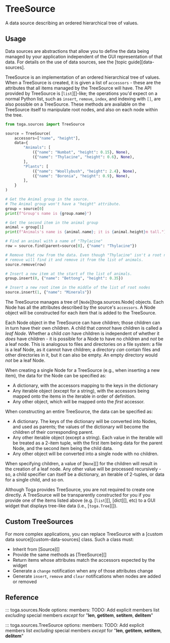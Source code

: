 # TreeSource

A data source describing an ordered hierarchical tree of values.

## Usage

Data sources are abstractions that allow you to define the data being
managed by your application independent of the GUI representation of
that data. For details on the use of data sources, see the
[topic guide][data-sources].

TreeSource is an implementation of an ordered hierarchical tree of
values. When a TreeSource is created, it is given a list of
`accessors` - these are the attributes that all items managed by the
TreeSource will have. The API provided by TreeSource is
[`list`][]-like; the operations you'd expect
on a normal Python list, such as `insert`, `remove`, `index`, and
indexing with `[]`, are also possible on a TreeSource. These methods are
available on the TreeSource itself to manipulate root nodes, and also on
each node within the tree.

```python
from toga.sources import TreeSource

source = TreeSource(
    accessors=["name", "height"],
    data={
        "Animals": [
            ({"name": "Numbat", "height": 0.15}, None),
            ({"name": "Thylacine", "height": 0.6}, None),
        ],
        "Plants": [
            ({"name": "Woollybush", "height": 2.4}, None),
            ({"name": "Boronia", "height": 0.9}, None),
        ],
    }
)

# Get the Animal group in the source.
# The Animal group won't have a "height" attribute.
group = source[0]
print(f"Group's name is {group.name}")

# Get the second item in the animal group
animal = group[1]
print(f"Animals's name is {animal.name}; it is {animal.height}m tall.")

# Find an animal with a name of "Thylacine"
row = source.find(parent=source[0], {"name": "Thylacine"})

# Remove that row from the data. Even though "Thylacine" isn't a root node,
# remove will find it and remove it from the list of animals.
source.remove(row)

# Insert a new item at the start of the list of animals.
group.insert(0, {"name": "Bettong", "height": 0.35})

# Insert a new root item in the middle of the list of root nodes
source.insert(1, {"name": "Minerals"})
```

The TreeSource manages a tree of [`Node`][toga.sources.Node] objects. Each Node has all the attributes described by the
source's `accessors`. A Node object will be constructed for each item
that is added to the TreeSource.

Each Node object in the TreeSource can have children; those children can
in turn have their own children. A child that *cannot* have children is
called a *leaf Node*. Whether a child *can* have children is independent
of whether it *does* have children - it is possible for a Node to have
no children and *not* be a leaf node. This is analogous to files and
directories on a file system: a file is a leaf Node, as it cannot have
children; a directory *can* contain files and other directories in it,
but it can also be empty. An empty directory would *not* be a leaf Node.

When creating a single Node for a TreeSource (e.g., when inserting a new
item), the data for the Node can be specified as:


- A dictionary, with the accessors mapping to the keys in the dictionary
- Any iterable object (except for a string), with the accessors being
  mapped onto the items in the iterable in order of definition.
- Any other object, which will be mapped onto the *first* accessor.

When constructing an entire TreeSource, the data can be specified as:

- A dictionary. The keys of the dictionary will be converted into Nodes,
  and used as parents; the values of the dictionary will become the
  children of their corresponding parent.
- Any other iterable object (except a string). Each value in the
  iterable will be treated as a 2-item tuple, with the first item being
  data for the parent Node, and the second item being the child data.
- Any other object will be converted into a single node with no
  children.

When specifying children, a value of [`None`][] for the children will result in the creation of a leaf node.
Any other value will be processed recursively - so, a child specifier
can itself be a dictionary, an iterable of 2-tuples, or data for a
single child, and so on.

Although Toga provides TreeSource, you are not required to create one
directly. A TreeSource will be transparently constructed for you if you
provide one of the items listed above (e.g. [`list`][], [dict][], etc) to a GUI widget
that displays tree-like data (i.e., [`toga.Tree`][]).

## Custom TreeSources

For more complex applications, you can replace TreeSource with a
[custom data source][custom-data-sources] class. Such
a class must:

- Inherit from [Source][]
- Provide the same methods as [TreeSource][]
- Return items whose attributes match the accessors expected by the
  widget
- Generate a `change` notification when any of those attributes change
- Generate `insert`, `remove` and `clear` notifications when nodes are
  added or removed

## Reference

::: toga.sources.Node
    options:
        members:
            TODO: Add explicit members list *excluding* special members *except* for "__len__, __getitem__, __setitem__, __delitem__"

::: toga.sources.TreeSource
    options:
        members:
            TODO: Add explicit members list *excluding* special members *except* for "__len__, __getitem__, __setitem__, __delitem__"
